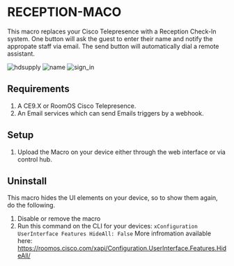 # RECEPTION-MACO

This macro replaces your Cisco Telepresence with a Reception Check-In system. One button will ask the guest to enter their name and notify the appropate staff via email. The send button will automatically dial a remote assistant.

![hdsupply](https://user-images.githubusercontent.com/21026209/146818562-1dfca0d4-74b1-4769-9a0e-3d6720c00fd6.png)
![name](https://user-images.githubusercontent.com/21026209/146828290-aa868bc3-e878-4990-9f92-523983d23ae4.png)
![sign_in](https://user-images.githubusercontent.com/21026209/146826597-b367a576-0b32-480e-947f-47dc9dabbc12.png)

## Requirements
1. A CE9.X or RoomOS Cisco Telepresence.
2. An Email services which can send Emails triggers by a webhook.

## Setup
1. Upload the Macro on your device either through the web interface or via control hub.

## Uninstall
This macro hides the UI elements on your device, so to show them again, do the following.
1. Disable or remove the macro
2. Run this command on the CLI for your devices: ``xConfiguration UserInterface Features HideAll: False``
More infromation available here:
https://roomos.cisco.com/xapi/Configuration.UserInterface.Features.HideAll/
